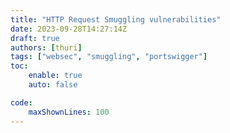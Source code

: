```yaml
---
title: "HTTP Request Smuggling vulnerabilities"
date: 2023-09-28T14:27:14Z
draft: true
authors: [thuri]
tags: ["websec", "smuggling", "portswigger"]
toc:
    enable: true
    auto: false

code:
    maxShownLines: 100
---
```


